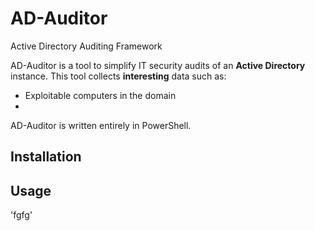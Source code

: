 # AD-Auditor
Active Directory Auditing Framework

AD-Auditor is a tool to simplify IT security audits of an **Active Directory** instance. This tool collects **interesting** data such as:

- Exploitable computers in the domain
-


AD-Auditor is written entirely in PowerShell.

## Installation ##



## Usage ##


'fgfg'
